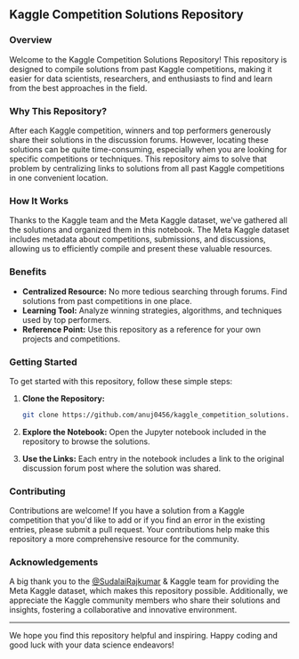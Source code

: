 ## Kaggle Competition Solutions Repository

### Overview

Welcome to the Kaggle Competition Solutions Repository! This repository is designed to compile solutions from past Kaggle competitions, making it easier for data scientists, researchers, and enthusiasts to find and learn from the best approaches in the field.

### Why This Repository?

After each Kaggle competition, winners and top performers generously share their solutions in the discussion forums. However, locating these solutions can be quite time-consuming, especially when you are looking for specific competitions or techniques. This repository aims to solve that problem by centralizing links to solutions from all past Kaggle competitions in one convenient location.

### How It Works

Thanks to the Kaggle team and the Meta Kaggle dataset, we've gathered all the solutions and organized them in this notebook. The Meta Kaggle dataset includes metadata about competitions, submissions, and discussions, allowing us to efficiently compile and present these valuable resources.

### Benefits

- **Centralized Resource:** No more tedious searching through forums. Find solutions from past competitions in one place.
- **Learning Tool:** Analyze winning strategies, algorithms, and techniques used by top performers.
- **Reference Point:** Use this repository as a reference for your own projects and competitions.

### Getting Started

To get started with this repository, follow these simple steps:

1. **Clone the Repository:**

   ```bash
   git clone https://github.com/anuj0456/kaggle_competition_solutions.git
   ```

2. **Explore the Notebook:**
   Open the Jupyter notebook included in the repository to browse the solutions.

3. **Use the Links:**
   Each entry in the notebook includes a link to the original discussion forum post where the solution was shared.

### Contributing

Contributions are welcome! If you have a solution from a Kaggle competition that you'd like to add or if you find an error in the existing entries, please submit a pull request. Your contributions help make this repository a more comprehensive resource for the community.

### Acknowledgements

A big thank you to the [@SudalaiRajkumar](https://github.com/SudalaiRajkumar) & Kaggle team for providing the Meta Kaggle dataset, which makes this repository possible. Additionally, we appreciate the Kaggle community members who share their solutions and insights, fostering a collaborative and innovative environment.

---

We hope you find this repository helpful and inspiring. Happy coding and good luck with your data science endeavors!

